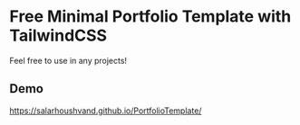# Free Minimal Portfolio Template with TailwindCSS 
Feel free to use in any projects!

## Demo
<a href="https://salarhoushvand.github.io/PortfolioTemplate/">https://salarhoushvand.github.io/PortfolioTemplate/</a>


